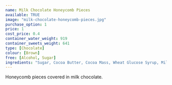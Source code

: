 ```yaml
---
name: Milk Chocolate Honeycomb Pieces
available: TRUE
image: "milk-chocolate-honeycomb-pieces.jpg"
purchase_option: 1
price: 1
cost_price: 0.4
container_water_weight: 919
container_sweets_weight: 641
type: [Chocolate]
colour: [Brown]
free: [Alcohol, Sugar]
ingredients: "Sugar, Cocoa Butter, Cocoa Mass, Wheat Glucose Syrup, Milk Solids, Emulsifiers (Soya Lecithin, 476), Mineral Salt (500), Flavours, Hydrolysed Milk Protein.  May contain traces of nuts. Milk Chocolate contains Cocoa Solids 26%, Milk Solids 28%."
---
```

Honeycomb pieces covered in milk chocolate.